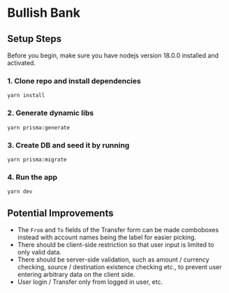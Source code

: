# Bullish Bank

## Setup Steps

Before you begin, make sure you have nodejs version 18.0.0 installed and activated.

### 1. Clone repo and install dependencies

```
yarn install
```

### 2. Generate dynamic libs

```
yarn prisma:generate
```

### 3. Create DB and seed it by running

```
yarn prisma:migrate
```

### 4. Run the app

```
yarn dev
```


## Potential Improvements

- The `From` and `To` fields of the Transfer form can be made comboboxes instead with account names being the label for easier picking.
- There should be client-side restriction so that user input is limited to only valid data.
- There should be server-side validation, such as amount / currency checking, source / destination existence checking etc., to prevent user entering arbitrary data on the client side.
- User login / Transfer only from logged in user, etc.